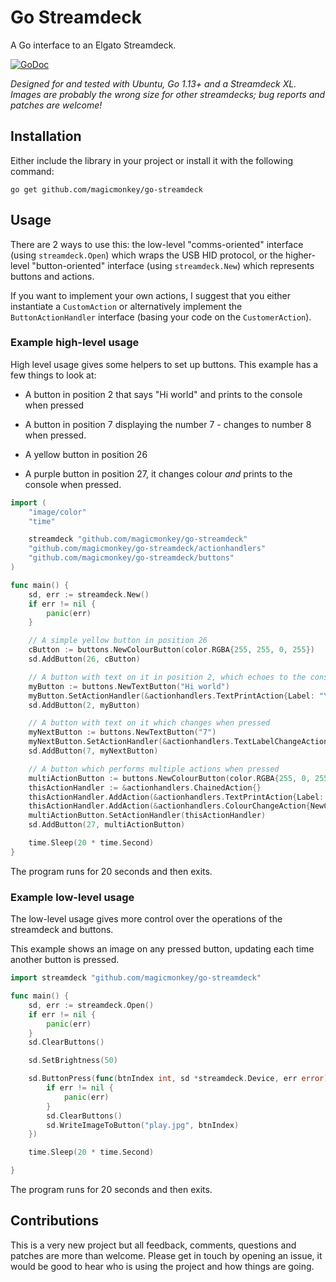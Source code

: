 # Go Streamdeck

A Go interface to an Elgato Streamdeck.

[![GoDoc](https://godoc.org/github.com/magicmonkey/go-streamdeck?status.svg)](https://godoc.org/github.com/magicmonkey/go-streamdeck)

_Designed for and tested with Ubuntu, Go 1.13+ and a Streamdeck XL. Images are probably the wrong size for other streamdecks; bug reports and patches are welcome!_

## Installation

Either include the library in your project or install it with the following command:

```
go get github.com/magicmonkey/go-streamdeck
```

## Usage

There are 2 ways to use this: the low-level "comms-oriented" interface (using `streamdeck.Open`) which wraps the USB HID protocol, or the higher-level "button-oriented" interface (using `streamdeck.New`) which represents buttons and actions.

If you want to implement your own actions, I suggest that you either instantiate a `CustomAction` or alternatively implement the `ButtonActionHandler` interface (basing your code on the `CustomerAction`).

### Example high-level usage

High level usage gives some helpers to set up buttons. This example has a few things to look at:

* A button in position 2 that says "Hi world" and prints to the console when pressed

* A button in position 7 displaying the number 7 - changes to number 8 when pressed.

* A yellow button in position 26

* A purple button in position 27, it changes colour _and_ prints to the console when pressed.

```go
import (
	"image/color"
	"time"

	streamdeck "github.com/magicmonkey/go-streamdeck"
	"github.com/magicmonkey/go-streamdeck/actionhandlers"
	"github.com/magicmonkey/go-streamdeck/buttons"
)

func main() {
	sd, err := streamdeck.New()
	if err != nil {
		panic(err)
	}

	// A simple yellow button in position 26
	cButton := buttons.NewColourButton(color.RGBA{255, 255, 0, 255})
	sd.AddButton(26, cButton)

	// A button with text on it in position 2, which echoes to the console when presesd
	myButton := buttons.NewTextButton("Hi world")
	myButton.SetActionHandler(&actionhandlers.TextPrintAction{Label: "You pressed me"})
	sd.AddButton(2, myButton)

	// A button with text on it which changes when pressed
	myNextButton := buttons.NewTextButton("7")
	myNextButton.SetActionHandler(&actionhandlers.TextLabelChangeAction{NewLabel: "8"})
	sd.AddButton(7, myNextButton)

	// A button which performs multiple actions when pressed
	multiActionButton := buttons.NewColourButton(color.RGBA{255, 0, 255, 255})
	thisActionHandler := &actionhandlers.ChainedAction{}
	thisActionHandler.AddAction(&actionhandlers.TextPrintAction{Label: "Purple press"})
	thisActionHandler.AddAction(&actionhandlers.ColourChangeAction{NewColour: color.RGBA{255, 0, 0, 255}})
	multiActionButton.SetActionHandler(thisActionHandler)
	sd.AddButton(27, multiActionButton)

	time.Sleep(20 * time.Second)
}
```

The program runs for 20 seconds and then exits.

### Example low-level usage

The low-level usage gives more control over the operations of the streamdeck and buttons.

This example shows an image on any pressed button, updating each time another button is pressed.

```go
import streamdeck "github.com/magicmonkey/go-streamdeck"

func main() {
	sd, err := streamdeck.Open()
	if err != nil {
		panic(err)
	}
	sd.ClearButtons()

	sd.SetBrightness(50)

	sd.ButtonPress(func(btnIndex int, sd *streamdeck.Device, err error) {
		if err != nil {
			panic(err)
		}
		sd.ClearButtons()
		sd.WriteImageToButton("play.jpg", btnIndex)
	})

	time.Sleep(20 * time.Second)

}
```

The program runs for 20 seconds and then exits.

## Contributions

This is a very new project but all feedback, comments, questions and patches are more than welcome. Please get in touch by opening an issue, it would be good to hear who is using the project and how things are going.
